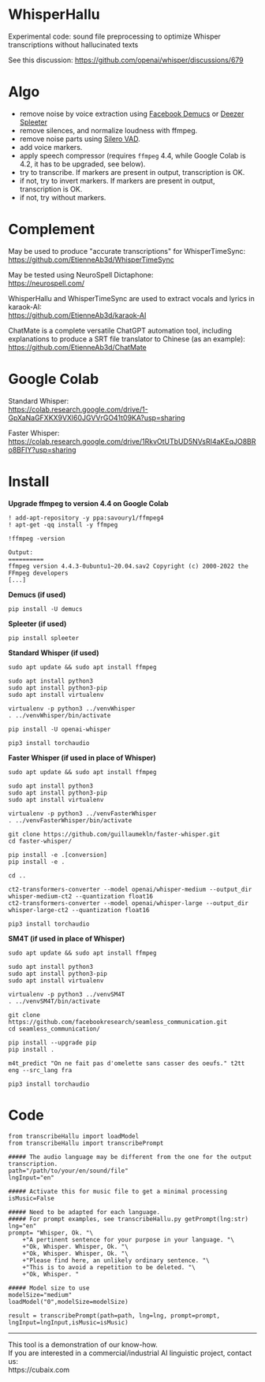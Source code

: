 # WhisperHallu
Experimental code: sound file preprocessing to optimize Whisper transcriptions without hallucinated texts

See this discussion: https://github.com/openai/whisper/discussions/679

# Algo
- remove noise by voice extraction using  [Facebook Demucs](https://github.com/facebookresearch/demucs) or [Deezer Spleeter](https://github.com/deezer/spleeter)
- remove silences, and normalize loudness with ffmpeg.
- remove noise parts using [Silero VAD](https://github.com/snakers4/silero-vad).
- add voice markers.
- apply speech compressor (requires `ffmpeg` 4.4, while Google Colab is 4.2, it has to be upgraded, see below).
- try to transcribe. If markers are present in output, transcription is OK.
- if not, try to invert markers. If markers are present in output, transcription is OK.
- if not, try without markers.

# Complement

May be used to produce "accurate transcriptions" for WhisperTimeSync:<br/>
https://github.com/EtienneAb3d/WhisperTimeSync

May be tested using NeuroSpell Dictaphone:<br/>
https://neurospell.com/

WhisperHallu and WhisperTimeSync are used to extract vocals and lyrics in karaok-AI:<br/>
https://github.com/EtienneAb3d/karaok-AI

ChatMate is a complete versatile ChatGPT automation tool, including explanations to produce a SRT file translator to Chinese (as an example):<br/>
https://github.com/EtienneAb3d/ChatMate

# Google Colab

Standard Whisper:<br/>
https://colab.research.google.com/drive/1-GpXaNaGFXKX9VXl60JGVVrGO41t09KA?usp=sharing

Faster Whisper:<br/>
https://colab.research.google.com/drive/1RkvOtUTbUD5NVsRI4aKEqJO8BRo8BFIY?usp=sharing

# Install

**Upgrade ffmpeg to version 4.4 on Google Colab**
```
! add-apt-repository -y ppa:savoury1/ffmpeg4
! apt-get -qq install -y ffmpeg

!ffmpeg -version

Output:
==========
ffmpeg version 4.4.3-0ubuntu1~20.04.sav2 Copyright (c) 2000-2022 the FFmpeg developers
[...]
```

**Demucs (if used)**

```
pip install -U demucs
```

**Spleeter (if used)**

```
pip install spleeter
```

**Standard Whisper (if used)**

```
sudo apt update && sudo apt install ffmpeg

sudo apt install python3
sudo apt install python3-pip
sudo apt install virtualenv

virtualenv -p python3 ../venvWhisper
. ../venvWhisper/bin/activate

pip install -U openai-whisper

pip3 install torchaudio
```

**Faster Whisper (if used in place of Whisper)**

```
sudo apt update && sudo apt install ffmpeg

sudo apt install python3
sudo apt install python3-pip
sudo apt install virtualenv

virtualenv -p python3 ../venvFasterWhisper
. ../venvFasterWhisper/bin/activate

git clone https://github.com/guillaumekln/faster-whisper.git
cd faster-whisper/

pip install -e .[conversion]
pip install -e .

cd ..

ct2-transformers-converter --model openai/whisper-medium --output_dir whisper-medium-ct2 --quantization float16
ct2-transformers-converter --model openai/whisper-large --output_dir whisper-large-ct2 --quantization float16

pip3 install torchaudio
```

**SM4T (if used in place of Whisper)**

```
sudo apt update && sudo apt install ffmpeg

sudo apt install python3
sudo apt install python3-pip
sudo apt install virtualenv

virtualenv -p python3 ../venvSM4T
. ../venvSM4T/bin/activate

git clone https://github.com/facebookresearch/seamless_communication.git
cd seamless_communication/

pip install --upgrade pip
pip install .

m4t_predict "On ne fait pas d'omelette sans casser des oeufs." t2tt eng --src_lang fra

pip3 install torchaudio
```

# Code

```
from transcribeHallu import loadModel
from transcribeHallu import transcribePrompt

##### The audio language may be different from the one for the output transcription.
path="/path/to/your/en/sound/file"
lngInput="en"

##### Activate this for music file to get a minimal processing
isMusic=False

##### Need to be adapted for each language.
##### For prompt examples, see transcribeHallu.py getPrompt(lng:str)
lng="en"
prompt= "Whisper, Ok. "\
	+"A pertinent sentence for your purpose in your language. "\
	+"Ok, Whisper. Whisper, Ok. "\
	+"Ok, Whisper. Whisper, Ok. "\
	+"Please find here, an unlikely ordinary sentence. "\
	+"This is to avoid a repetition to be deleted. "\
	+"Ok, Whisper. "

##### Model size to use
modelSize="medium"
loadModel("0",modelSize=modelSize)

result = transcribePrompt(path=path, lng=lng, prompt=prompt, lngInput=lngInput,isMusic=isMusic)
```

<hr>
This tool is a demonstration of our know-how.<br/>
If you are interested in a commercial/industrial AI linguistic project, contact us:<br/>
https://cubaix.com
